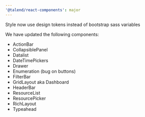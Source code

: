 ```yaml
---
'@talend/react-components': major
---
```


Style now use design tokens instead of bootstrap sass variables

We have updated the following components:

* ActionBar
* CollapsiblePanel
* Datalist
* DateTimePickers
* Drawer
* Enumeration (bug on buttons)
* FilterBar
* GridLayout aka Dashboard
* HeaderBar
* ResourceList
* ResourcePicker
* RichLayout
* Typeahead